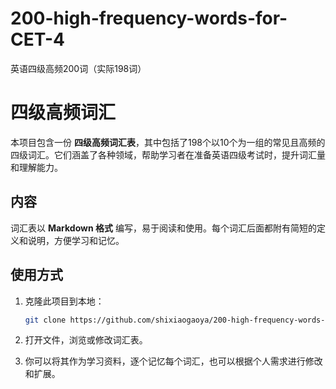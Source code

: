 # 200-high-frequency-words-for-CET-4
英语四级高频200词（实际198词）
# 四级高频词汇

本项目包含一份 **四级高频词汇表**，其中包括了198个以10个为一组的常见且高频的四级词汇。它们涵盖了各种领域，帮助学习者在准备英语四级考试时，提升词汇量和理解能力。

## 内容

词汇表以 **Markdown 格式** 编写，易于阅读和使用。每个词汇后面都附有简短的定义和说明，方便学习和记忆。

## 使用方式

1. 克隆此项目到本地：
   ```bash
   git clone https://github.com/shixiaogaoya/200-high-frequency-words-for-CET-4.git

2. 打开文件，浏览或修改词汇表。

3. 你可以将其作为学习资料，逐个记忆每个词汇，也可以根据个人需求进行修改和扩展。
